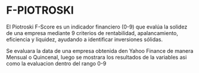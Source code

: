 # F-PIOTROSKI
El Piotroski F-Score es un indicador financiero (0-9) que evalúa la solidez de una empresa mediante 9 criterios de rentabilidad, apalancamiento, eficiencia y liquidez, ayudando a identificar inversiones sólidas.

Se evaluara la data de una empresa obtenida den Yahoo Finance de manera Mensual o Quincenal, luego se mostrara los resultados de la variables asi como la evaluacion dentro del rango 0-9
